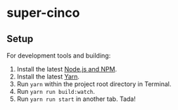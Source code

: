 # super-cinco

## Setup

For development tools and building:

1. Install the latest [Node.js and NPM](https://nodejs.org).
2. Install the latest [Yarn](https://yarnpkg.com/en/docs/install).
3. Run `yarn` within the project root directory in Terminal.
4. Run `yarn run build:watch`.
5. Run `yarn run start` in another tab. Tada!

